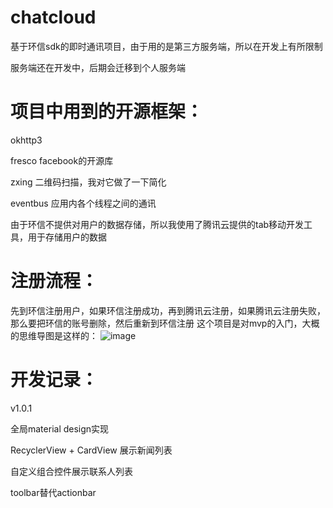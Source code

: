 # chatcloud
基于环信sdk的即时通讯项目，由于用的是第三方服务端，所以在开发上有所限制

服务端还在开发中，后期会迁移到个人服务端

# 项目中用到的开源框架：

okhttp3 

fresco  facebook的开源库

zxing   二维码扫描，我对它做了一下简化

eventbus 应用内各个线程之间的通讯

由于环信不提供对用户的数据存储，所以我使用了腾讯云提供的tab移动开发工具，用于存储用户的数据

# 注册流程：

先到环信注册用户，如果环信注册成功，再到腾讯云注册，如果腾讯云注册失败，那么要把环信的账号删除，然后重新到环信注册
这个项目是对mvp的入门，大概的思维导图是这样的：
![image](http://oqz3bypff.bkt.clouddn.com/mvp.png)

# 开发记录：

v1.0.1

全局material design实现

RecyclerView + CardView 展示新闻列表

自定义组合控件展示联系人列表

toolbar替代actionbar
